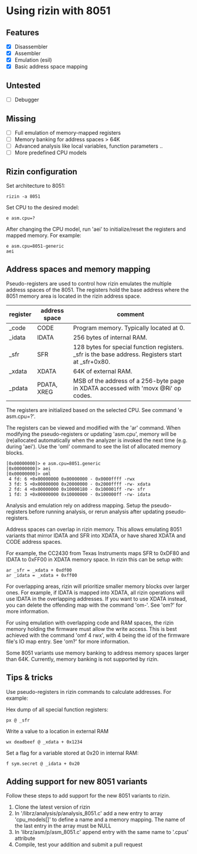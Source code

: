 Using rizin with 8051
==================

Features
--------
- [x] Disassembler
- [x] Assembler
- [x] Emulation (esil)
- [x] Basic address space mapping

Untested
--------
- [ ] Debugger

Missing
-------
- [ ] Full emulation of memory-mapped registers
- [ ] Memory banking for address spaces > 64K
- [ ] Advanced analysis like local variables, function parameters ..
- [ ] More predefined CPU models

Rizin configuration
----------------

Set architecture to 8051:

`rizin -a 8051`

Set CPU to the desired model:

`e asm.cpu=?`

After changing the CPU model, run 'aei' to initialize/reset the registers and
mapped memory. For example:

````
e asm.cpu=8051-generic
aei
````


Address spaces and memory mapping
---------------------------------

Pseudo-registers are used to control how rizin emulates the multiple address
spaces of the 8051. The registers hold the base address where the 8051 memory
area is located in the rizin address space.

|register|address space|comment|
|--|--|--|
|_code|CODE|Program memory. Typically located at 0.|
|_idata|IDATA|256 bytes of internal RAM.|
|_sfr|SFR|128 bytes for special function registers. _sfr is the base address. Registers start at _sfr+0x80.|
|_xdata|XDATA|64K of external RAM.|
|_pdata|PDATA, XREG|MSB of the address of a 256-byte page in XDATA accessed with 'movx @Ri' op codes.|

The registers are initialized based on the selected CPU. See command
'e asm.cpu=?'.

The registers can be viewed and modified with the 'ar' command. When modifying
the pseudo-registers or updating 'asm.cpu', memory will be (re)allocated
automatically when the analyzer is invoked the next time (e.g. during 'aei').
Use the 'oml' command to see the list of allocated memory blocks.

````
[0x00000000]> e asm.cpu=8051.generic
[0x00000000]> aei
[0x00000000]> oml
 4 fd: 6 +0x00000000 0x00000000 - 0x0000ffff -rwx
 3 fd: 5 +0x00000000 0x20000000 - 0x2000ffff -rw- xdata
 2 fd: 4 +0x00000000 0x10000180 - 0x100001ff -rw- sfr
 1 fd: 3 +0x00000000 0x10000000 - 0x100000ff -rw- idata
````

Analysis and emulation rely on address mapping. Setup the pseudo-registers
before running analysis, or rerun analysis after updating pseudo-registers.

Address spaces can overlap in rizin memory. This allows emulating 8051 variants
that mirror IDATA and SFR into XDATA, or have shared XDATA and CODE address
spaces.

For example, the CC2430 from Texas Instruments maps SFR to 0xDF80 and IDATA to
0xFF00 in XDATA memory space. In rizin this can be setup with:

````
ar _sfr = _xdata + 0xdf00
ar _idata = _xdata + 0xff00
````

For overlapping areas, rizin will prioritize smaller memory blocks over larger ones.
For example, if IDATA is mapped into XDATA, all rizin operations will use IDATA in
the overlapping addresses. If you want to use XDATA instead, you can delete the
offending map with the command 'om-'. See 'om?' for more information.

For using emulation with overlapping code and RAM spaces, the rizin memory holding
the firmware must allow the write access. This is best achieved with the command
'omf 4 rwx', with 4 being the id of the firmware file's IO map entry. See 'om?'
for more information.

Some 8051 variants use memory banking to address memory spaces larger than 64K.
Currently, memory banking is not supported by rizin.


Tips & tricks
-------------

Use pseudo-registers in rizin commands to calculate addresses. For example:

Hex dump of all special function registers:

`px @ _sfr`

Write a value to a location in external RAM

`wx deadbeef @ _xdata + 0x1234`

Set a flag for a variable stored at 0x20 in internal RAM:

`f sym.secret @ _idata + 0x20`


Adding support for new 8051 variants
------------------------------------

Follow these steps to add support for the new 8051 variants to rizin.

1. Clone the latest version of rizin
2. In '/librz/analysis/p/analysis_8051.c' add a new entry to array 'cpu_models[]' to define a name and a memory mapping. The name of the last entry in the array must be NULL
3. In 'librz/asm/p/asm_8051.c' append entry with the same name to '.cpus' attribute
4. Compile, test your addition and submit a pull request
